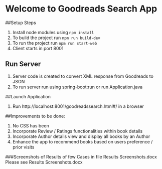 Welcome to Goodreads Search App
===============================

##Setup Steps
1. Install node modules using `npm install`
2. To build the project run `npm run build-dev`
3. To run the project run `npm run start-web` 
4. Client starts in port 8001


## Run Server
1. Server code is created to convert XML response from Goodreads to JSON
2. To run server run using spring-boot:run or run Application.java

##Launch Application
1. Run http://localhost:8001/goodreadssearch.html#/ in a browser

##Improvements to be done:
1. No CSS has been 
2. Incorporate Review / Ratings functionalities within book details
3. Incorporate Author details view and display all books by an Author
4. Enhance the app to recommend books based on users preference / prior visits

###Screenshots of Results of few Cases in file Results Screenshots.docx
Please see Results Screenshots.docx
